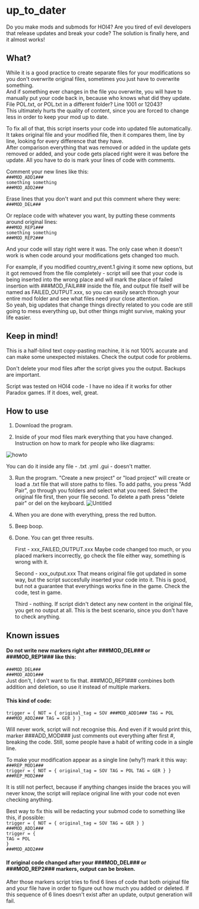 # up_to_dater
Do you make mods and submods for HOI4? Are you tired of evil developers that release updates and break your code? The solution is finally here, and it almost works!

## What?
While it is a good practice to create separate files for your modifications so you don't overwrite original files, sometimes you just have to overwrite something. \
And if something ever changes in the file you overwrite, you will have to manually put your code back in, because who knows what did they update. \
File POL.txt, or POL.txt in a different folder? Line 1001 or 12043?\
This ultimately hurts the quality of content, since you are forced to change less in order to keep your mod up to date.

To fix all of that, this script inserts your code into updated file automatically. It takes original file and your modified file, then it compares them, line by line, looking for every difference that they have. \
After comparison everything that was removed or added in the update gets removed or added, and your code gets placed right were it was before the update. All you have to do is mark your lines of code with comments.

Comment your new lines like this:\
`###MOD_ADD1###`   
`something something`\
`###MOD_ADD2###`

Erase lines that you don't want and put this comment where they were:\
`###MOD_DEL###`

Or replace code with whatever you want, by putting these comments around original lines:\
`###MOD_REP1###`   
`something something`\
`###MOD_REP2###`

And your code will stay right were it was. The only case when it doesn't work is when code around your modifications gets changed too much.

For example, if you modified country_event.1 giving it some new options, but it got removed from the file completely - script will see that your code is being inserted into the wrong place and will mark the place of failed insertion with ###MOD_FAIL### inside the file, and output file itself will be named as FAILED_OUTPUT.xxx, so you can easily search through your entire mod folder and see what files need your close attention.\
So yeah, big updates that change things directly related to you code are still going to mess everything up, but other things might survive, making your life easier.

## Keep in mind! 
This is a half-blind text copy-pasting machine, it is not 100% accurate and can make some unexpected mistakes. Check the output code for problems.

Don't delete your mod files after the script gives you the output. Backups are important. 

Script was tested on HOI4 code - I have no idea if it works for other Paradox games. If it does, well, great.

## How to use
1. Download the program.

2. Inside of your mod files mark everything that you have changed. Instruction on how to mark for people who like diagrams:

![howto](https://github.com/kristalium/up_to_dater/assets/163107856/23d042b8-44e6-47b5-818b-5150f5be6ecd)

You can do it inside any file - .txt .yml .gui - doesn't matter.

3. Run the program. "Create a new project" or "load project" will create or load a .txt file that will store paths to files. To add paths, you press "Add Pair", go through you folders and select what you need. Select the original file first, then your file second. To delete a path press "delete pair" or del on the keyboard. 
![Untitled](https://github.com/user-attachments/assets/10bbde65-1758-4f9a-b87b-c53dae32a4e8)

4. When you are done with everything, press the red button.

5. Beep boop.

6. Done. You can get three results.

   First - xxx_FAILED_OUTPUT.xxx Maybe code changed too much, or you placed markers incorrectly, go check the file either way, something is wrong with it.
   
   Second - xxx_output.xxx That means original file got updated in some way, but the script succesfully inserted your code into it. This is good, but not a guarantee that everythings works fine in the game. Check the code, test in game.
   
   Third - nothing. If script didn't detect any new content in the original file, you get no output at all. This is the best scenario, since you don't have to check anything.

## Known issues

#### Do not write new markers right after ###MOD_DEL### or ###MOD_REP1### like this:
`###MOD_DEL###`\
`###MOD_ADD1###`\
Just don't, I don't want to fix that. ###MOD_REP1### combines both addition and deletion, so use it instead of multiple markers. 

#### This kind of code: 
`trigger = { NOT = { original_tag = SOV ###MOD_ADD1### TAG = POL ###MOD_ADD2### TAG = GER } }`

Will never work, script will not recognise this. And even if it would print this, marker ###ADD_MOD### just comments out everything after first #, breaking the code.
Still, some people have a habit of writing code in a single line.

To make your modification appear as a single line (why?) mark it this way:\
`###REP_MOD1###`\
`trigger = { NOT = { original_tag = SOV TAG = POL TAG = GER } }`\
`###REP_MOD2###` 

It is still not perfect, because if anything changes inside the braces you will never know, the script will replace original line with your code not even checking anything.

Best way to fix this will be redacting your submod code to something like this, if possible:\
`trigger = { NOT = { original_tag = SOV TAG = GER } }`\
`###MOD_ADD1###`\
`trigger = {`\
`TAG = POL`\
`}`\
`###MOD_ADD2###`

#### If original code changed after your ###MOD_DEL### or ###MOD_REP2### markers, output can be broken.
After those markers script tries to find 6 lines of code that both original file and your file have in order to figure out how much you added or deleted. If this sequence of 6 lines doesn't exist after an update, output generation will fail.
